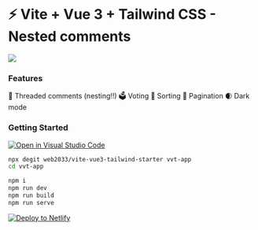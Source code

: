 # ⚡ Vite + Vue 3 + Tailwind CSS - Nested comments

<img src='https://i.ibb.co/YZWNPFv/test.png'/>

### Features
🧵 Threaded comments (nesting!!)
🗳 Voting
🥇 Sorting
📑 Pagination
🌒 Dark mode


### Getting Started

[![Open in Visual Studio Code](https://open.vscode.dev/badges/open-in-vscode.svg)](https://open.vscode.dev/web2033/vite-vue3-tailwind-starter)

```sh
npx degit web2033/vite-vue3-tailwind-starter vvt-app
cd vvt-app
```

```sh
npm i
npm run dev
npm run build
npm run serve
```

[![Deploy to Netlify](https://www.netlify.com/img/deploy/button.svg)](https://app.netlify.com/start/deploy?repository=https://github.com/web2033/vite-vue3-tailwind-starter)
